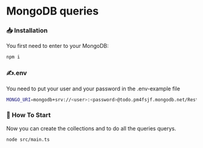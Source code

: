 # MongoDB queries

### 📥 Installation

You first need to enter to your MongoDB:

```bash
npm i
```

### ✍️.env

You need to put your user and your password in the .env-example file


```bash
MONGO_URI=mongodb+srv://<user>:<password>@todo.pm4fsjf.mongodb.net/Restaurante?retryWrites=true&w=majority&appName=AtlasApp
```

### 🏁 How To Start

Now you can create the collections and to do all the queries querys.

```bash
node src/main.ts
```

